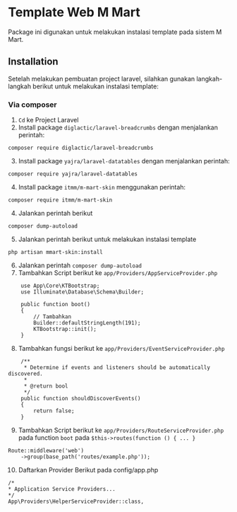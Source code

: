 # Template Web M Mart

Package ini digunakan untuk melakukan instalasi template pada sistem M Mart.

## Installation

Setelah melakukan pembuatan project laravel, silahkan gunakan langkah-langkah berikut untuk melakukan instalasi template:

### Via composer

1. `Cd` ke Project Laravel  
2. Install package `diglactic/laravel-breadcrumbs` dengan menjalankan perintah:
```
composer require diglactic/laravel-breadcrumbs
```
3. Install package `yajra/laravel-datatables` dengan menjalankan perintah:
```
composer require yajra/laravel-datatables
```
4. Install package `itmm/m-mart-skin` menggunakan perintah:
```
composer require itmm/m-mart-skin
```
4. Jalankan perintah berikut
```
composer dump-autoload
```
5. Jalankan perintah berikut untuk melakukan instalasi template 
```
php artisan mmart-skin:install
```
6. Jalankan perintah `composer dump-autoload`
7. Tambahkan Script berikut ke `app/Providers/AppServiceProvider.php`
```
    use App\Core\KTBootstrap;
    use Illuminate\Database\Schema\Builder;

    public function boot()
    {
        // Tambahkan
        Builder::defaultStringLength(191);
        KTBootstrap::init();
    }
```
8. Tambahkan fungsi berikut ke `app/Providers/EventServiceProvider.php`
```
    /**
     * Determine if events and listeners should be automatically discovered.
     *
     * @return bool
     */
    public function shouldDiscoverEvents()
    {
        return false;
    }
```
9. Tambahkan Script berikut ke `app/Providers/RouteServiceProvider.php` pada function `boot` pada `$this->routes(function () { ... }`
```
Route::middleware('web')
    ->group(base_path('routes/example.php'));
```
10. Daftarkan Provider Berikut pada config/app.php
```
/*
* Application Service Providers...
*/
App\Providers\HelperServiceProvider::class,
```
